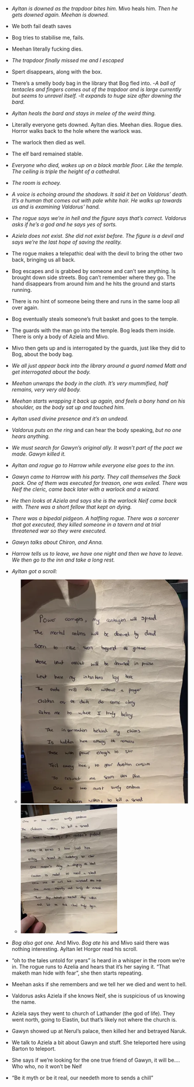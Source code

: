 - _Ayltan is downed as the trapdoor bites him._ Mivo heals him. _Then he gets downed again. Meehan is downed._ 
- We both fail death saves
- Bog tries to stabilise me, fails. 
- Meehan literally fucking dies. 
- _The trapdoor finally missed me and I escaped_
- Spert disappears, along with the box. 
- There’s a smelly body bag in the library that Bog fled into. 
-_A ball of tentacles and fingers comes out of the trapdoor and is large currently but seems to unravel itself._
-_It expands to huge size after downing the bard._
- _Ayltan heals the bard and stays in melee of the weird thing._
- Literally everyone gets downed. Ayltan dies. Meehan dies. Rogue dies. Horror walks back to the hole where the warlock was. 
- The warlock then died as well. 
- The elf bard remained stable. 
- _Everyone who died, wakes up on a black marble floor. Like the temple. The ceiling is triple the height of a cathedral._
- _The room is echoey._ 
- _A voice is echoing around the shadows. It said it bet on Valdorus’ death. It’s a human that comes out with pale white hair. He walks up towards us and is examining Valdorus’ hand._
- _The rogue says we’re in hell and the figure says that’s correct. Valdorus asks if he’s a god and he says yes of sorts._
- _Aziela does not exist. She did not exist before. The figure is a devil and says we’re the last hope of saving the reality._
- The rogue makes a telepathic deal with the devil to bring the other two back, bringing us all back. 
- Bog escapes and is grabbed by someone and can’t see anything. Is brought down side streets. Bog can’t remember where they go. The hand disappears from around him and he hits the ground and starts running. 
- There is no hint of someone being there and runs in the same loop all over again.
- Bog eventually steals someone’s fruit basket and goes to the temple. 
- The guards with the man go into the temple. Bog leads them inside. There is only a body of Aziela and Mivo.
- Mivo then gets up and is interrogated by the guards, just like they did to Bog, about the body bag. 
- _We all just appear back into the library around a guard named Matt and get interrogated about the body._
- _Meehan unwraps the body in the cloth. It’s very mummified, half remains, very very old body._
- _Meehan starts wrapping it back up again, and feels a bony hand on his shoulder, as the body sat up and touched him._
- _Ayltan used divine presence and it’s an undead._
- _Valdorus puts on the ring_ and can hear the body speaking, _but no one hears anything._
- _We must search for Gawyn’s original ally. It wasn’t part of the pact we made. Gawyn killed it._
- _Ayltan and rogue go to Harrow while everyone else goes to the inn._
- _Gawyn came to Harrow with his party. They call themselves the Sack pack. One of them was executed for treason, one was exiled. There was Neif the cleric, came back later with a warlock and a wizard._
- _He then looks at Aziela and says she is the warlock Neif came back with. There was a short fellow that kept on dying._
- _There was a bipedal pidgeon. A halfling rogue. There was a sorcerer that got executed, they killed someone in a tavern and at trial threatened war so they were executed._
- _Gawyn talks about Chiron, and Anna._
- _Harrow tells us to leave, we have one night and then we have to leave. We then go to the inn and take a long rest._
- _Ayltan got a scroll:_
  - ![](images/S4I1.png)
  - ![](images/S4I2.png)

- _Bog also got one._ And Mivo. _Bog ate his_ and Mivo said there was nothing interesting. Ayltan let Horgor read his scroll. 
- “oh to the tales untold for years”  is heard in a whisper in the room we’re in. The rogue runs to Azelia and hears that it’s her saying it. “That maketh man hide with fear”, she then starts repeating. 
- Meehan asks if she remembers and we tell her we died and went to hell. 
- Valdorus asks Aziela if she knows Neif, she is suspicious of us knowing the name. 
- Aziela says they went to church of Lathander (the god of life). They went north, going to Elastin, but that’s likely not where the church is. 
- Gawyn showed up at Nerul’s palace, then killed her and betrayed Naruk. 
- We talk to Aziela a bit about Gawyn and stuff. She teleported here using Barton to teleport. 
- She says if we’re looking for the one true friend of Gawyn, it will be…. Who who, no it won’t be Neif
- “Be it myth or be it real, our needeth more to sends a chill”

